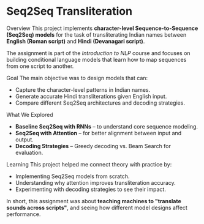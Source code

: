 # Seq2Seq Transliteration
Overview
This project implements **character-level Sequence-to-Sequence (Seq2Seq) models** for the task of transliterating Indian names between **English (Roman script)** and **Hindi (Devanagari script)**.  

The assignment is part of the *Introduction to NLP* course and focuses on building conditional language models that learn how to map sequences from one script to another.

Goal
The main objective was to design models that can:
- Capture the character-level patterns in Indian names.  
- Generate accurate Hindi transliterations given English input.  
- Compare different Seq2Seq architectures and decoding strategies.  

What We Explored
- **Baseline Seq2Seq with RNNs** – to understand core sequence modeling.  
- **Seq2Seq with Attention** – for better alignment between input and output.  
- **Decoding Strategies** – Greedy decoding vs. Beam Search for evaluation.  

Learning
This project helped me connect theory with practice by:
- Implementing Seq2Seq models from scratch.  
- Understanding why attention improves transliteration accuracy.  
- Experimenting with decoding strategies to see their impact.  

In short, this assignment was about **teaching machines to "translate sounds across scripts"**, and seeing how different model designs affect performance.
